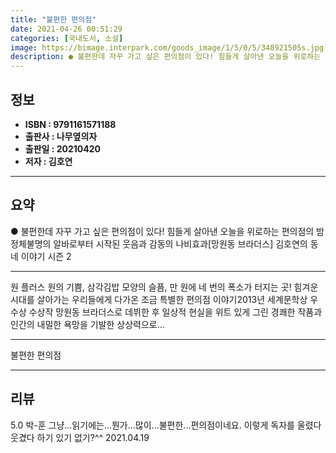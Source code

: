 ```yaml
---
title: "불편한 편의점"
date: 2021-04-26 00:51:29
categories: [국내도서, 소설]
image: https://bimage.interpark.com/goods_image/1/5/0/5/348921505s.jpg
description: ● 불편한데 자꾸 가고 싶은 편의점이 있다! 힘들게 살아낸 오늘을 위로하는 편의점의 밤정체불명의 알바로부터 시작된 웃음과 감동의 나비효과[망원동 브라더스] 김호연의 동네 이야기 시즌 2
---
```


## **정보**

- **ISBN : 9791161571188**
- **출판사 : 나무옆의자**
- **출판일 : 20210420**
- **저자 : 김호연**

------



## **요약**

●  불편한데 자꾸 가고 싶은 편의점이 있다! 힘들게 살아낸 오늘을 위로하는 편의점의 밤정체불명의 알바로부터 시작된 웃음과 감동의 나비효과[망원동 브라더스] 김호연의 동네 이야기 시즌 2

------

원 플러스 원의 기쁨, 삼각김밥 모양의 슬픔, 만 원에 네 번의 폭소가 터지는 곳!
힘겨운 시대를 살아가는 우리들에게 다가온 조금 특별한 편의점 이야기2013년 세계문학상 우수상 수상작 망원동 브라더스로 데뷔한 후 일상적 현실을 위트 있게 그린 경쾌한 작품과 인간의 내밀한 욕망을 기발한 상상력으로... 

------


불편한 편의점 

------


## **리뷰** 

5.0 박-훈 그냥...읽기에는...뭔가...많이...불편한...편의점이네요. 이렇게 독자를 울렸다 웃겼다 하기 있기 없기?^^ 2021.04.19 <br/>